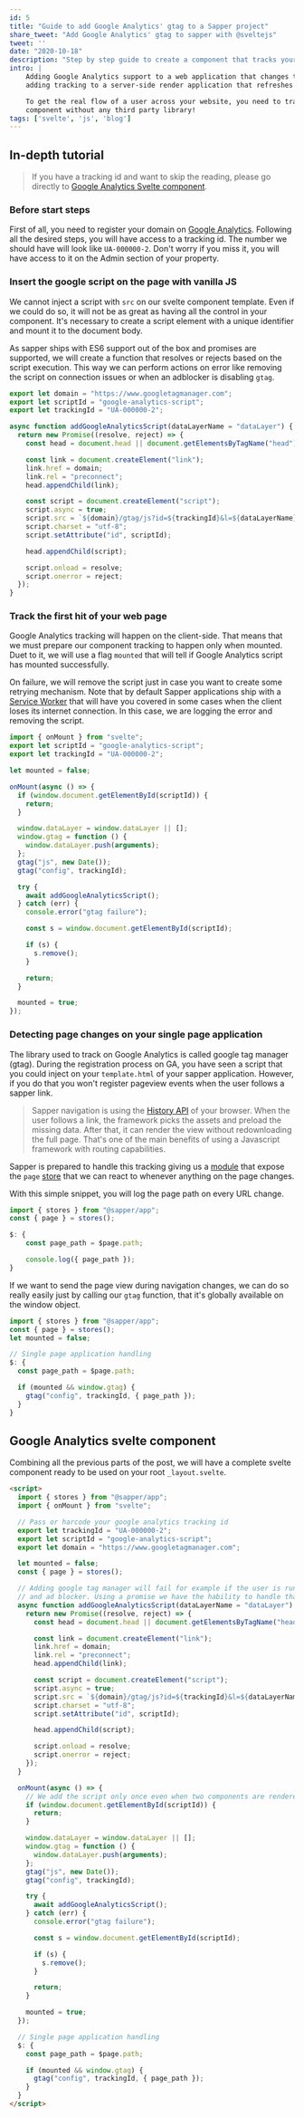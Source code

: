 ```yaml
---
id: 5
title: "Guide to add Google Analytics' gtag to a Sapper project"
share_tweet: "Add Google Analytics' gtag to sapper with @sveltejs"
tweet: ''
date: "2020-10-18"
description: "Step by step guide to create a component that tracks your sapper application every time the user changes its URL with virtual page views."
intro: |
    Adding Google Analytics support to a web application that changes the URL on the client-side could be tricky. It's not as simple as
    adding tracking to a server-side render application that refreshes the scripts on every page hit.

    To get the real flow of a user across your website, you need to track all the URL changes that happen when the user follows a svelte link. Let's simplify the tracking of the pageview with sapper with a self-made
    component without any third party library! 
tags: ['svelte', 'js', 'blog']
---
```


## In-depth tutorial
> If you have a tracking id and want to skip the reading, please go directly to 
> [Google Analytics Svelte component](#google-analytics-svelte-component).

### Before start steps

First of all, you need to register your domain on [Google Analytics](https://analytics.google.com/). Following all the desired steps, you will have access to a tracking id. The number we should have will look like `UA-000000-2`. Don't worry
if you miss it, you will have access to it on the Admin section of your property.

### Insert the google script on the page with vanilla JS

We cannot inject a script with `src` on our svelte component template. Even if we could
do so, it will not be as great as having all the control in your component. It's necessary
to create a script element with a unique identifier and mount it to the document body.

As sapper ships with ES6 support out of the box and promises are supported, we will create a function that resolves or rejects based on the script execution. This way
we can perform actions on error like removing the script on connection issues or when
an adblocker is disabling `gtag`.


```javascript
export let domain = "https://www.googletagmanager.com";
export let scriptId = "google-analytics-script";
export let trackingId = "UA-000000-2";

async function addGoogleAnalyticsScript(dataLayerName = "dataLayer") {
  return new Promise((resolve, reject) => {
    const head = document.head || document.getElementsByTagName("head")[0];

    const link = document.createElement("link");
    link.href = domain;
    link.rel = "preconnect";
    head.appendChild(link);

    const script = document.createElement("script");
    script.async = true;
    script.src = `${domain}/gtag/js?id=${trackingId}&l=${dataLayerName}`;
    script.charset = "utf-8";
    script.setAttribute("id", scriptId);

    head.appendChild(script);

    script.onload = resolve;
    script.onerror = reject;
  });
}
```

### Track the first hit of your web page

Google Analytics tracking will happen on the client-side. That means that we must prepare our component tracking to happen only when mounted. 
Duet to it, we will use a flag `mounted` that will tell if Google Analytics script has mounted successfully.

On failure, we will remove the script just in case you want to create some retrying
mechanism. Note that by default Sapper applications ship with a [Service Worker](https://developer.mozilla.org/es/docs/Web/API/Service_Worker_API)
that will have you covered in some cases when the client loses its internet
connection. In this case, we are logging the error and removing the script.

```javascript
import { onMount } from "svelte";
export let scriptId = "google-analytics-script";
export let trackingId = "UA-000000-2";

let mounted = false;

onMount(async () => {
  if (window.document.getElementById(scriptId)) {
    return;
  }

  window.dataLayer = window.dataLayer || [];
  window.gtag = function () {
    window.dataLayer.push(arguments);
  };
  gtag("js", new Date());
  gtag("config", trackingId);

  try {
    await addGoogleAnalyticsScript();
  } catch (err) {
    console.error("gtag failure");

    const s = window.document.getElementById(scriptId);

    if (s) {
      s.remove();
    }

    return;
  }

  mounted = true;
});
```


### Detecting page changes on your single page application

The library used to track on Google Analytics is called google tag manager (gtag). During the registration process on GA, you have seen a script that you could inject on your `template.html` of your sapper application. However, if you do that
you won't register pageview events when the user follows a sapper link.

> Sapper navigation is using the [History API](https://developer.mozilla.org/en-US/docs/Web/API/History) of your browser. When the user follows a link, the framework picks the assets and preload the missing data. After that, it can render the view without redownloading the full page. That's one of the main benefits of using a Javascript framework with
> routing capabilities.

Sapper is prepared to handle this tracking giving us a [module](https://sapper.svelte.dev/docs#Stores) that expose the `page` 
[store](https://svelte.dev/docs#svelte_store) that we can react to whenever anything on the page changes.

With this simple snippet, you will log the page path on every URL change.

```javascript
import { stores } from "@sapper/app";
const { page } = stores();

$: {
    const page_path = $page.path;

    console.log({ page_path });   
}
```

If we want to send the page view during navigation changes,
we can do so really easily just by calling our `gtag` function, that it's globally available on the window object.

```javascript
import { stores } from "@sapper/app";
const { page } = stores();
let mounted = false;

// Single page application handling
$: {
  const page_path = $page.path;

  if (mounted && window.gtag) {
    gtag("config", trackingId, { page_path });
  }
}
```

## Google Analytics svelte component

Combining all the previous parts of the post, we will have a  complete svelte component ready to be used on your root `_layout.svelte`.


```html
<script>
  import { stores } from "@sapper/app";
  import { onMount } from "svelte";

  // Pass or harcode your google analytics tracking id
  export let trackingId = "UA-000000-2";
  export let scriptId = "google-analytics-script";
  export let domain = "https://www.googletagmanager.com";

  let mounted = false;
  const { page } = stores();

  // Adding google tag manager will fail for example if the user is running 
  // and ad blocker. Using a promise we have the hability to handle that case.
  async function addGoogleAnalyticsScript(dataLayerName = "dataLayer") {
    return new Promise((resolve, reject) => {
      const head = document.head || document.getElementsByTagName("head")[0];

      const link = document.createElement("link");
      link.href = domain;
      link.rel = "preconnect";
      head.appendChild(link);

      const script = document.createElement("script");
      script.async = true;
      script.src = `${domain}/gtag/js?id=${trackingId}&l=${dataLayerName}`;
      script.charset = "utf-8";
      script.setAttribute("id", scriptId);

      head.appendChild(script);

      script.onload = resolve;
      script.onerror = reject;
    });
  }

  onMount(async () => {
    // We add the script only once even when two components are rendered.
    if (window.document.getElementById(scriptId)) {
      return;
    }

    window.dataLayer = window.dataLayer || [];
    window.gtag = function () {
      window.dataLayer.push(arguments);
    };
    gtag("js", new Date());
    gtag("config", trackingId);

    try {
      await addGoogleAnalyticsScript();
    } catch (err) {
      console.error("gtag failure");

      const s = window.document.getElementById(scriptId);

      if (s) {
        s.remove();
      }

      return;
    }

    mounted = true;
  });

  // Single page application handling
  $: {
    const page_path = $page.path;

    if (mounted && window.gtag) {
      gtag("config", trackingId, { page_path });
    }
  }
</script>
```